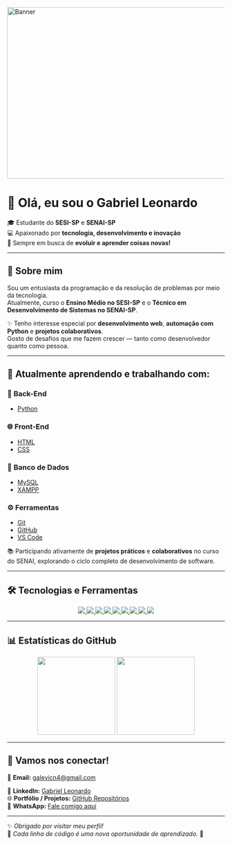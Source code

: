 <img width="1584" height="396" alt="Banner" src="https://github.com/user-attachments/assets/2ded35ed-4aec-4948-8c71-811c8245399f" />

# 👋 Olá, eu sou o **Gabriel Leonardo**

🎓 Estudante do **SESI-SP** e **SENAI-SP**  
💻 Apaixonado por **tecnologia, desenvolvimento e inovação**  
🚀 Sempre em busca de **evoluir e aprender coisas novas!**

---

## 🧠 Sobre mim

Sou um entusiasta da programação e da resolução de problemas por meio da tecnologia.  
Atualmente, curso o **Ensino Médio no SESI-SP** e o **Técnico em Desenvolvimento de Sistemas no SENAI-SP**.  

✨ Tenho interesse especial por **desenvolvimento web**, **automação com Python** e **projetos colaborativos**.  
Gosto de desafios que me fazem crescer — tanto como desenvolvedor quanto como pessoa.  

---

## 💼 Atualmente aprendendo e trabalhando com:

### 🐍 **Back-End**
- [Python](https://www.python.org/)

### 🌐 **Front-End**
- [HTML](https://developer.mozilla.org/pt-BR/docs/Web/HTML)  
- [CSS](https://developer.mozilla.org/pt-BR/docs/Web/CSS)  

### 🎲 **Banco de Dados**
- [MySQL](https://www.mysql.com/)  
- [XAMPP](https://www.apachefriends.org/pt_br/index.html)  

### ⚙️ **Ferramentas**
- [Git](https://git-scm.com/)  
- [GitHub](https://github.com/)  
- [VS Code](https://code.visualstudio.com/)

📚 Participando ativamente de **projetos práticos** e **colaborativos** no curso do SENAI, explorando o ciclo completo de desenvolvimento de software.

---

## 🛠️ Tecnologias e Ferramentas

<p align="center">
  <a href="https://developer.mozilla.org/pt-BR/docs/Web/HTML" target="_blank">
    <img src="https://img.shields.io/badge/HTML5-E34F26?style=for-the-badge&logo=html5&logoColor=white" />
  </a>
  <a href="https://developer.mozilla.org/pt-BR/docs/Web/CSS" target="_blank">
    <img src="https://img.shields.io/badge/CSS3-1572B6?style=for-the-badge&logo=css3&logoColor=white" />
  </a>
  <a href="https://developer.mozilla.org/pt-BR/docs/Web/JavaScript" target="_blank">
    <img src="https://img.shields.io/badge/JavaScript-F7DF1E?style=for-the-badge&logo=javascript&logoColor=black" />
  </a>
  <a href="https://www.python.org/" target="_blank">
    <img src="https://img.shields.io/badge/Python-3776AB?style=for-the-badge&logo=python&logoColor=white" />
  </a>
  <a href="https://git-scm.com/" target="_blank">
    <img src="https://img.shields.io/badge/Git-F05032?style=for-the-badge&logo=git&logoColor=white" />
  </a>
  <a href="https://github.com/" target="_blank">
    <img src="https://img.shields.io/badge/GitHub-181717?style=for-the-badge&logo=github&logoColor=white" />
  </a>
  <a href="https://www.mysql.com/" target="_blank">
    <img src="https://img.shields.io/badge/MySQL-4479A1?style=for-the-badge&logo=mysql&logoColor=white" />
  </a>
  <a href="https://www.apachefriends.org/pt_br/index.html" target="_blank">
    <img src="https://img.shields.io/badge/XAMPP-F0DB4F?style=for-the-badge&logo=xampp&logoColor=black" />
  </a>
  <a href="https://code.visualstudio.com/" target="_blank">
    <img src="https://img.shields.io/badge/VS_Code-007ACC?style=for-the-badge&logo=visual-studio-code&logoColor=white" />
  </a>
</p>

---

## 📊 Estatísticas do GitHub

<p align="center">
  <img height="180em" src="https://github-readme-stats.vercel.app/api?username=GabrielLeonardoVC&show_icons=true&theme=github_dark&hide_border=true&count_private=true" />
  <img height="180em" src="https://github-readme-stats.vercel.app/api/top-langs/?username=GabrielLeonardoVC&layout=compact&theme=github_dark&hide_border=true" />
</p>

---

## 🤝 Vamos nos conectar!

📧 **Email:** [galevicn4@gmail.com](https://mail.google.com/mail/?view=cm&to=galevicn4@gmail.com)

💼 **LinkedIn:** [Gabriel Leonardo](https://www.linkedin.com/in/gabriel-leonardo-vicente-cancian-a0793a378/)  
🌐 **Portfólio / Projetos:** [GitHub Repositórios](https://github.com/GabrielLeonardoVC?tab=repositories)  
💬 **WhatsApp:** [Fale comigo aqui](https://wa.me/5511950755852?text=Ol%C3%A1%20Gabriel%2C%20vi%20seu%20perfil%20no%20GitHub%20e%20quero%20falar%20sobre%20projetos%21)  

---

✨ *Obrigado por visitar meu perfil!*  
🧩 *Cada linha de código é uma nova oportunidade de aprendizado.* 🚀
